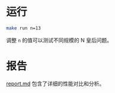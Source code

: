 
# 运行

```bash
make run n=13
```

调整 `n` 的值可以测试不同规模的 N 皇后问题。


# 报告

[report.md](results/report.md) 包含了详细的性能对比和分析。